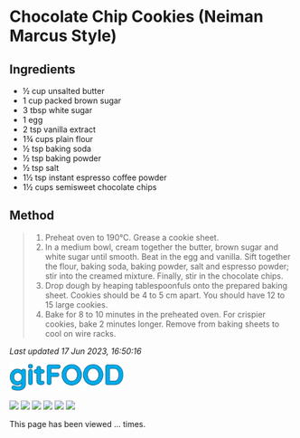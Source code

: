 # Chocolate Chip Cookies (Neiman Marcus Style)

## Ingredients

- ½ cup unsalted butter
- 1 cup packed brown sugar
- 3 tbsp white sugar
- 1 egg
- 2 tsp vanilla extract
- 1¾ cups plain flour
- ½ tsp baking soda
- ½ tsp baking powder
- ½ tsp salt
- 1½ tsp instant espresso coffee powder
- 1½ cups semisweet chocolate chips


## Method

> 1. Preheat oven to 190°C. Grease a cookie sheet.
> 2. In a medium bowl, cream together the butter, brown sugar and white sugar until smooth. Beat in the egg and vanilla. Sift together the flour, baking soda, baking powder, salt and espresso powder; stir into the creamed mixture. Finally, stir in the chocolate chips.
> 3. Drop dough by heaping tablespoonfuls onto the prepared baking sheet. Cookies should be 4 to 5 cm apart. You should have 12 to 15 large cookies.
> 4. Bake for 8 to 10 minutes in the preheated oven. For crispier cookies, bake 2 minutes longer. Remove from baking sheets to cool on wire racks.

*Last updated 17 Jun 2023, 16:50:16*

<img src="../images/logo_sm.png" width="40%" />

<img src="https://img.shields.io/badge/amazing-blue.svg" /> <img src="https://img.shields.io/badge/baked-blue.svg" /> <img src="https://img.shields.io/badge/chocolate-blue.svg" /> <img src="https://img.shields.io/badge/coffee-blue.svg" /> <img src="https://img.shields.io/badge/dairy-blue.svg" /> <img src="https://img.shields.io/badge/snack-blue.svg" /> 

<p>This page has been viewed <span id="counter">...</span> times.</p>

<script src="../assets/js/pageviews.js"></script>